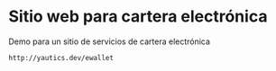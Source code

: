# Sitio web para cartera electrónica
Demo para un sitio de servicios de cartera electrónica

`http://yautics.dev/ewallet`

